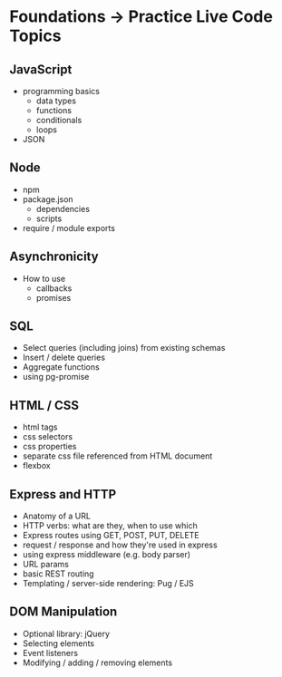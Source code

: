 # Foundations -> Practice Live Code Topics

## JavaScript
- programming basics
  - data types
  - functions
  - conditionals
  - loops
- JSON

## Node
- npm
- package.json
  - dependencies
  - scripts
- require / module exports

## Asynchronicity
- How to use
  - callbacks
  - promises

## SQL
  - Select queries (including joins) from existing schemas
  - Insert / delete queries
  - Aggregate functions
  - using pg-promise

## HTML / CSS
- html tags
- css selectors
- css properties
- separate css file referenced from HTML document
- flexbox

## Express and HTTP
- Anatomy of a URL
- HTTP verbs: what are they, when to use which
- Express routes using GET, POST, PUT, DELETE
- request / response and how they're used in express
- using express middleware (e.g. body parser)
- URL params
- basic REST routing
- Templating / server-side rendering: Pug / EJS

## DOM Manipulation
- Optional library: jQuery
- Selecting elements
- Event listeners
- Modifying / adding / removing elements
